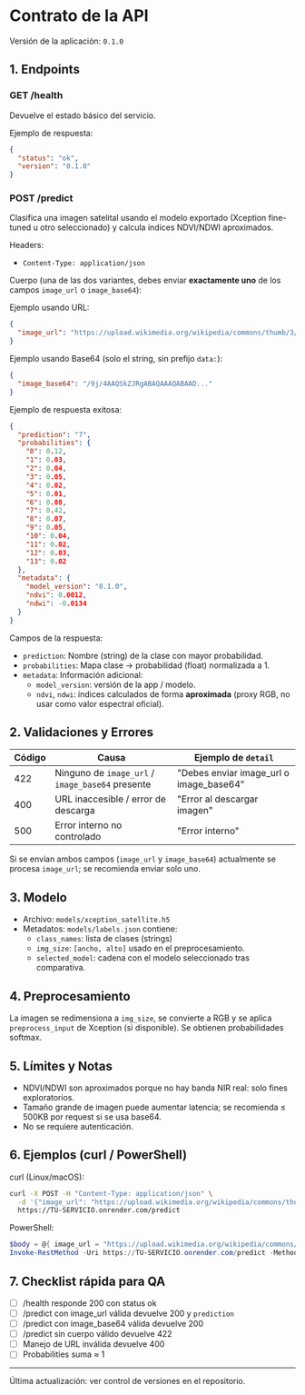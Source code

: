 # Contrato de la API

Versión de la aplicación: `0.1.0`

## 1. Endpoints

### GET /health

Devuelve el estado básico del servicio.

Ejemplo de respuesta:

```json
{
  "status": "ok",
  "version": "0.1.0"
}
```

### POST /predict

Clasifica una imagen satelital usando el modelo exportado (Xception fine-tuned u otro seleccionado) y calcula índices NDVI/NDWI aproximados.

Headers:

- `Content-Type: application/json`

Cuerpo (una de las dos variantes, debes enviar **exactamente uno** de los campos `image_url` o `image_base64`):

Ejemplo usando URL:

```json
{
  "image_url": "https://upload.wikimedia.org/wikipedia/commons/thumb/3/3f/HST-SM4.jpeg/320px-HST-SM4.jpeg"
}
```

Ejemplo usando Base64 (solo el string, sin prefijo `data:`):

```json
{
  "image_base64": "/9j/4AAQSkZJRgABAQAAAQABAAD..."
}
```

Ejemplo de respuesta exitosa:

```json
{
  "prediction": "7",
  "probabilities": {
    "0": 0.12,
    "1": 0.03,
    "2": 0.04,
    "3": 0.05,
    "4": 0.02,
    "5": 0.01,
    "6": 0.08,
    "7": 0.42,
    "8": 0.07,
    "9": 0.05,
    "10": 0.04,
    "11": 0.02,
    "12": 0.03,
    "13": 0.02
  },
  "metadata": {
    "model_version": "0.1.0",
    "ndvi": 0.0012,
    "ndwi": -0.0134
  }
}
```

Campos de la respuesta:

- `prediction`: Nombre (string) de la clase con mayor probabilidad.
- `probabilities`: Mapa clase → probabilidad (float) normalizada a 1.
- `metadata`: Información adicional:
  - `model_version`: versión de la app / modelo.
  - `ndvi`, `ndwi`: índices calculados de forma **aproximada** (proxy RGB, no usar como valor espectral oficial).

## 2. Validaciones y Errores

| Código | Causa | Ejemplo de `detail` |
|--------|-------|----------------------|
| 422 | Ninguno de `image_url` / `image_base64` presente | "Debes enviar image_url o image_base64" |
| 400 | URL inaccesible / error de descarga | "Error al descargar imagen" |
| 500 | Error interno no controlado | "Error interno" |

Si se envían ambos campos (`image_url` y `image_base64`) actualmente se procesa `image_url`; se recomienda enviar solo uno.

## 3. Modelo

- Archivo: `models/xception_satellite.h5`
- Metadatos: `models/labels.json` contiene:
  - `class_names`: lista de clases (strings)
  - `img_size`: `[ancho, alto]` usado en el preprocesamiento.
  - `selected_model`: cadena con el modelo seleccionado tras comparativa.

## 4. Preprocesamiento

La imagen se redimensiona a `img_size`, se convierte a RGB y se aplica `preprocess_input` de Xception (si disponible). Se obtienen probabilidades softmax.

## 5. Límites y Notas

- NDVI/NDWI son aproximados porque no hay banda NIR real: solo fines exploratorios.
- Tamaño grande de imagen puede aumentar latencia; se recomienda ≤ 500KB por request si se usa base64.
- No se requiere autenticación.

## 6. Ejemplos (curl / PowerShell)

curl (Linux/macOS):

```bash
curl -X POST -H "Content-Type: application/json" \
  -d '{"image_url": "https://upload.wikimedia.org/wikipedia/commons/thumb/3/3f/HST-SM4.jpeg/320px-HST-SM4.jpeg"}' \
  https://TU-SERVICIO.onrender.com/predict
```

PowerShell:

```powershell
$body = @{ image_url = "https://upload.wikimedia.org/wikipedia/commons/thumb/3/3f/HST-SM4.jpeg/320px-HST-SM4.jpeg" } | ConvertTo-Json
Invoke-RestMethod -Uri https://TU-SERVICIO.onrender.com/predict -Method Post -Body $body -ContentType 'application/json'
```

## 7. Checklist rápida para QA

- [ ] /health responde 200 con status ok
- [ ] /predict con image_url válida devuelve 200 y `prediction`
- [ ] /predict con image_base64 válida devuelve 200
- [ ] /predict sin cuerpo válido devuelve 422
- [ ] Manejo de URL inválida devuelve 400
- [ ] Probabilities suma ≈ 1

---
Última actualización: ver control de versiones en el repositorio.
